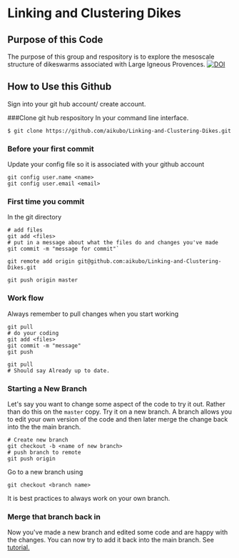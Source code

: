 # Linking and Clustering Dikes 
## Purpose of this Code
The purpose of this group and respository is to explore the mesoscale structure of dikeswarms associated with Large Igneous Provences. 
[![DOI](https://zenodo.org/badge/272334230.svg)](https://zenodo.org/badge/latestdoi/272334230)


## How to Use this Github 


Sign into your git hub account/ create account. 

###Clone git hub respository
In your command line interface.

 `$ git clone https://github.com/aikubo/Linking-and-Clustering-Dikes.git`
 
### Before your first commit 
Update your config file so it is associated with your github account 

```
git config user.name <name>
git config user.email <email>
```

### First time you commit 
In the git directory 

```
# add files 
git add <files>
# put in a message about what the files do and changes you've made
git commit -m "message for commit"`

git remote add origin git@github.com:aikubo/Linking-and-Clustering-Dikes.git

git push origin master
```
### Work flow 
Always remember to pull changes when you start working 

```
git pull
# do your coding 
git add <files>
git commit -m "message"
git push 

git pull
# Should say Already up to date.
```

### Starting a New Branch 
Let's say you want to change some aspect of the code to try it out. Rather than do this on the `master` copy. Try it on a new branch. A branch allows you to edit your own version of the code and then later merge the change back into the the main branch. 

```
# Create new branch
git checkout -b <name of new branch>
# push branch to remote
git push origin

```
Go to a new branch using 
```
git checkout <branch name>

```
It is best practices to always work on your own branch. 


### Merge that branch back in 
Now you've made a new branch and edited some code and are happy with the changes. You can now try to add it back into the main branch. 
See [tutorial.](https://yangsu.github.io/pull-request-tutorial/#:~:text=From%20Github's%20Using%20Pull%20Requests,follow%2Dup%20commits%20if%20necessary.)

